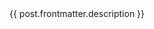 <script setup>
import { data as posts } from './.vitepress/theme/posts.data.js';
import RRPostHeader from './.vitepress/theme/RRPostHeader.vue';
</script>

<div v-for="post of posts" class="post-list">
  <a :href="post.url">
    <RRPostHeader :fm="post.frontmatter" >
      <span v-if="post.frontmatter?.description" class="description">
        {{ post.frontmatter.description }}
      </span>
    </RRPostHeader>
  </a>
</div>

<style scoped>
.post-list a {
  color: var(--vp-c-text-2);
  text-decoration: none;
  text-decoration-color: transparent;
  text-decoration-style: unset;
  text-underline-offset: 0;
}
.description {
  display: inline-block;
  margin-bottom: .75rem;
}
</style>
